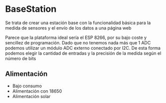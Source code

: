 # BaseStation

Se trata de crear una estación base con la funcionalidad básica para la medida de sensores y el envío de los datos a una página web

Parece que la plataforma ideal sería el ESP 8266, por su bajo coste y sencillez de programación. Dado que no tenemos nada más que 1 ADC podemos utilizar un módulo ADC externo conectado por I2C. De esta forma podemos elegir la cantidad de entradas y la precisión de la medida según el número de bits

## Alimentación

* Bajo consumo
* Alimentación con 18650
* Alimentación solar

